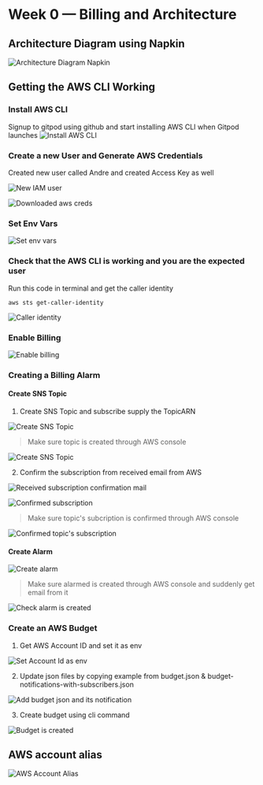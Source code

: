 # Week 0 — Billing and Architecture

## Architecture Diagram using Napkin
![Architecture Diagram Napkin](assets/week0-diagram-napkin.png)

## Getting the AWS CLI Working

### Install AWS CLI
Signup to gitpod using github and start installing AWS CLI when Gitpod launches
![Install AWS CLI](assets/week0-install-aws-cli.png)

### Create a new User and Generate AWS Credentials

Created new user called Andre and created Access Key as well

![New IAM user](assets/week0-create-new-user-and-generate-aws-creds.png)

![Downloaded aws creds](assets/week0-aws-creds-download.png)

### Set Env Vars

![Set env vars](assets/week0-set-env-vars.png)

### Check that the AWS CLI is working and you are the expected user

Run this code in terminal and get the caller identity

```
aws sts get-caller-identity
```

![Caller identity](assets/week0-caller-identity.png)

### Enable Billing

![Enable billing](assets/week0-enable-billing.png)

### Creating a Billing Alarm

#### Create SNS Topic

1. Create SNS Topic and subscribe supply the TopicARN

![Create SNS Topic](assets/week0-create-sns-topic.png)

> Make sure topic is created through AWS console

![Create SNS Topic](assets/week0-topic-created.png)

2. Confirm the subscription from received email from AWS

![Received subscription confirmation mail](assets/week0-subscription-sns-confirmation-mail.jpeg)

![Confirmed subscription](assets/week0-subscription-confirmed.jpeg)

> Make sure topic's subcription is confirmed through AWS console

![Confirmed topic's subscription](assets/week0-topics-subscription-confirmed.png)

#### Create Alarm

![Create alarm](assets/week0-create-alarm.png)

> Make sure alarmed is created through AWS console and suddenly get email from it

![Check alarm is created](assets/week0-check-alarm-is-created.png)


### Create an AWS Budget

1. Get AWS Account ID and set it as env

![Set Account Id as env](assets/week0-set-account-id-as-env.png)

2. Update json files by copying example from budget.json & budget-notifications-with-subscribers.json

![Add budget json and its notification](assets/week0-add-budget-json-and-its-notification.png)

3. Create budget using cli command

![Budget is created](assets/week0-budget-is-created.png)

## AWS account alias
![AWS Account Alias](assets/week-o-using-account-alias.png)
